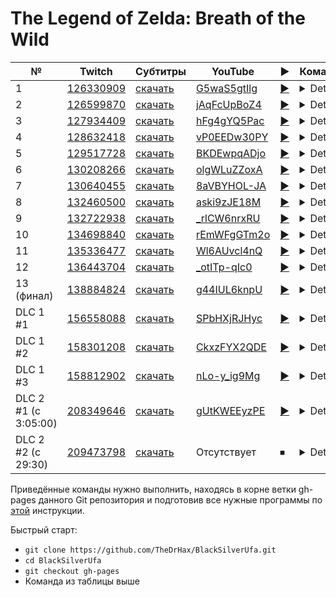 # The Legend of Zelda: Breath of the Wild

| № | Twitch | Субтитры | YouTube | ▶ | Команда |
| --- | --- | --- | --- | --- | --- |
| 1 | [126330909](https://www.twitch.tv/videos/126330909) | [скачать](../chats/v126330909.ass) | [G5waS5gtIlg](https://www.youtube.com/watch?v=G5waS5gtIlg) | [▶](../src/player.html?v=G5waS5gtIlg&s=126330909) | <details>`mpv --sub-file chats/v126330909.ass ytdl://G5waS5gtIlg`</details> |
| 2 | [126599870](https://www.twitch.tv/videos/126599870) | [скачать](../chats/v126599870.ass) | [jAqFcUpBoZ4](https://www.youtube.com/watch?v=jAqFcUpBoZ4) | [▶](../src/player.html?v=jAqFcUpBoZ4&s=126599870) | <details>`mpv --sub-file chats/v126599870.ass ytdl://jAqFcUpBoZ4`</details> |
| 3 | [127934409](https://www.twitch.tv/videos/127934409) | [скачать](../chats/v127934409.ass) | [hFg4gYQ5Pac](https://www.youtube.com/watch?v=hFg4gYQ5Pac) | [▶](../src/player.html?v=hFg4gYQ5Pac&s=127934409) | <details>`mpv --sub-file chats/v127934409.ass ytdl://hFg4gYQ5Pac`</details> |
| 4 | [128632418](https://www.twitch.tv/videos/128632418) | [скачать](../chats/v128632418.ass) | [vP0EEDw30PY](https://www.youtube.com/watch?v=vP0EEDw30PY) | [▶](../src/player.html?v=vP0EEDw30PY&s=128632418) | <details>`mpv --sub-file chats/v128632418.ass ytdl://vP0EEDw30PY`</details> |
| 5 | [129517728](https://www.twitch.tv/videos/129517728) | [скачать](../chats/v129517728.ass) | [BKDEwpqADjo](https://www.youtube.com/watch?v=BKDEwpqADjo) | [▶](../src/player.html?v=BKDEwpqADjo&s=129517728) | <details>`mpv --sub-file chats/v129517728.ass ytdl://BKDEwpqADjo`</details> |
| 6 | [130208266](https://www.twitch.tv/videos/130208266) | [скачать](../chats/v130208266.ass) | [olgWLuZZoxA](https://www.youtube.com/watch?v=olgWLuZZoxA) | [▶](../src/player.html?v=olgWLuZZoxA&s=130208266) | <details>`mpv --sub-file chats/v130208266.ass ytdl://olgWLuZZoxA`</details> |
| 7 | [130640455](https://www.twitch.tv/videos/130640455) | [скачать](../chats/v130640455.ass) | [8aVBYHOL-JA](https://www.youtube.com/watch?v=8aVBYHOL-JA) | [▶](../src/player.html?v=8aVBYHOL-JA&s=130640455) | <details>`mpv --sub-file chats/v130640455.ass ytdl://8aVBYHOL-JA`</details> |
| 8 | [132460500](https://www.twitch.tv/videos/132460500) | [скачать](../chats/v132460500.ass) | [aski9zJE18M](https://www.youtube.com/watch?v=aski9zJE18M) | [▶](../src/player.html?v=aski9zJE18M&s=132460500) | <details>`mpv --sub-file chats/v132460500.ass ytdl://aski9zJE18M`</details> |
| 9 | [132722938](https://www.twitch.tv/videos/132722938) | [скачать](../chats/v132722938.ass) | [_rlCW6nrxRU](https://www.youtube.com/watch?v=_rlCW6nrxRU) | [▶](../src/player.html?v=_rlCW6nrxRU&s=132722938) | <details>`mpv --sub-file chats/v132722938.ass ytdl://_rlCW6nrxRU`</details> |
| 10 | [134698840](https://www.twitch.tv/videos/134698840) | [скачать](../chats/v134698840.ass) | [rEmWFgGTm2o](https://www.youtube.com/watch?v=rEmWFgGTm2o) | [▶](../src/player.html?v=rEmWFgGTm2o&s=134698840) | <details>`mpv --sub-file chats/v134698840.ass ytdl://rEmWFgGTm2o`</details> |
| 11 | [135336477](https://www.twitch.tv/videos/135336477) | [скачать](../chats/v135336477.ass) | [Wl6AUvcl4nQ](https://www.youtube.com/watch?v=Wl6AUvcl4nQ) | [▶](../src/player.html?v=Wl6AUvcl4nQ&s=135336477) | <details>`mpv --sub-file chats/v135336477.ass ytdl://Wl6AUvcl4nQ`</details> |
| 12 | [136443704](https://www.twitch.tv/videos/136443704) | [скачать](../chats/v136443704.ass) | [_otITp-qIc0](https://www.youtube.com/watch?v=_otITp-qIc0) | [▶](../src/player.html?v=_otITp-qIc0&s=136443704) | <details>`mpv --sub-file chats/v136443704.ass ytdl://_otITp-qIc0`</details> |
| 13 (финал) | [138884824](https://www.twitch.tv/videos/138884824) | [скачать](../chats/v138884824.ass) | [g44IUL6knpU](https://www.youtube.com/watch?v=g44IUL6knpU) | [▶](../src/player.html?v=g44IUL6knpU&s=138884824) | <details>`mpv --sub-file chats/v138884824.ass ytdl://g44IUL6knpU`</details> |
| DLC 1 #1 | [156558088](https://www.twitch.tv/videos/156558088) | [скачать](../chats/v156558088.ass) | [SPbHXjRJHyc](https://www.youtube.com/watch?v=SPbHXjRJHyc) | [▶](../src/player.html?v=SPbHXjRJHyc&s=156558088) | <details>`mpv --sub-file chats/v156558088.ass ytdl://SPbHXjRJHyc`</details> |
| DLC 1 #2 | [158301208](https://www.twitch.tv/videos/158301208) | [скачать](../chats/v158301208.ass) | [CkxzFYX2QDE](https://www.youtube.com/watch?v=CkxzFYX2QDE) | [▶](../src/player.html?v=CkxzFYX2QDE&s=158301208) | <details>`mpv --sub-file chats/v158301208.ass ytdl://CkxzFYX2QDE`</details> |
| DLC 1 #3 | [158812902](https://www.twitch.tv/videos/158812902) | [скачать](../chats/v158812902.ass) | [nLo-y_ig9Mg](https://www.youtube.com/watch?v=nLo-y_ig9Mg) | [▶](../src/player.html?v=nLo-y_ig9Mg&s=158812902) | <details>`mpv --sub-file chats/v158812902.ass ytdl://nLo-y_ig9Mg`</details> |
| DLC 2 #1 (с 3:05:00) | [208349646](https://www.twitch.tv/videos/208349646) | [скачать](../chats/v208349646.ass) | [gUtKWEEyzPE](https://www.youtube.com/watch?v=gUtKWEEyzPE) | [▶](../src/player.html?v=gUtKWEEyzPE&s=208349646) | <details>`mpv --sub-file chats/v208349646.ass ytdl://gUtKWEEyzPE`</details> |
| DLC 2 #2 (с 29:30) | [209473798](https://www.twitch.tv/videos/209473798) | [скачать](../chats/v209473798.ass) | Отсутствует | ⏹ | <details>`streamlink -p "mpv --sub-file chats/v209473798.ass" --player-passthrough hls twitch.tv/videos/209473798 best`</details> |

Приведённые команды нужно выполнить, находясь в корне ветки gh-pages данного Git репозитория и подготовив все нужные программы по [этой](../tutorials/watch-online.md) инструкции.

Быстрый старт:
* `git clone https://github.com/TheDrHax/BlackSilverUfa.git`
* `cd BlackSilverUfa`
* `git checkout gh-pages`
* Команда из таблицы выше

